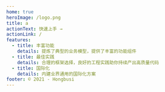 ```yaml
---
home: true
heroImage: /logo.png
title: a
actionText: 快速上手 →
actionLink: /
features:
  - title: 丰富功能
    details: 提炼了典型的业务模型，提供了丰富的功能组件
  - title: 最佳实践
    details: 合理的框架选择，良好的工程实践助你持续产出高质量代码
  - title: 国际化
    details: 内建业界通用的国际化方案
footer: © 2021 - Hongbusi
---
```

